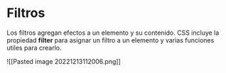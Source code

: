 

# Filtros
Los filtros agregan efectos a un elemento y su contenido. CSS incluye la propiedad **filter** para asignar un filtro a un elemento y varias funciones utiles para crearlo.

![[Pasted image 20221213112006.png]]

